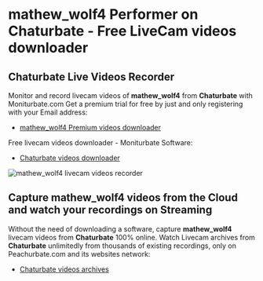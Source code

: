 # mathew_wolf4 Performer on Chaturbate - Free LiveCam videos downloader

## Chaturbate Live Videos Recorder

Monitor and record livecam videos of **mathew_wolf4** from **Chaturbate** with Moniturbate.com
Get a premium trial for free by just and only registering with your Email address:
* [mathew_wolf4 Premium videos downloader](https://moniturbate.com/request-demo-licence-key.html)

Free livecam videos downloader - Moniturbate Software:
* [Chaturbate videos downloader](https://moniturbate.com/moniturbate-download-software.html)

![mathew_wolf4 livecam videos recorder](https://peachurnet.com/templates/moniturbate-software.png)


## Capture mathew_wolf4 videos from the Cloud and watch your recordings on Streaming

Without the need of downloading a software, capture **mathew_wolf4** livecam videos from **Chaturbate** 100% online.
Watch Livecam archives from **Chaturbate** unlimitedly from thousands of existing recordings, only on Peachurbate.com and its websites network:
* [Chaturbate videos archives](https://peachurnet.com/)